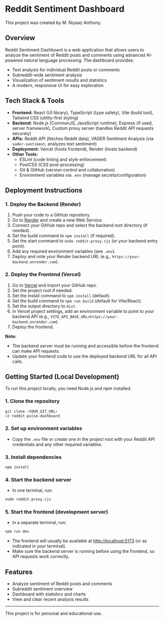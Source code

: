 # Reddit Sentiment Dashboard

This project was created by M. Niyaaz Anthony.

## Overview

Reddit Sentiment Dashboard is a web application that allows users to analyze the sentiment of Reddit posts and comments using advanced AI-powered natural language processing. The dashboard provides:
- Text analysis for individual Reddit posts or comments
- Subreddit-wide sentiment analysis
- Visualization of sentiment results and statistics
- A modern, responsive UI for easy exploration

## Tech Stack & Tools

- **Frontend:** React (UI library), TypeScript (type safety), Vite (build tool), Tailwind CSS (utility-first styling)
- **Backend:** Node.js (CommonJS, JavaScript runtime), Express (if used, server framework), Custom proxy server (handles Reddit API requests securely)
- **APIs:** Reddit API (fetches Reddit data), VADER Sentiment Analysis (via `vader-sentiment`, analyzes text sentiment)
- **Deployment:** Vercel (hosts frontend), Render (hosts backend)
- **Other Tools:**
  - ESLint (code linting and style enforcement)
  - PostCSS (CSS post-processing)
  - Git & GitHub (version control and collaboration)
  - Environment variables via `.env` (manage secrets/configuration)

## Deployment Instructions

### 1. Deploy the Backend (Render)

1. Push your code to a GitHub repository.
2. Go to [Render](https://render.com/) and create a new Web Service.
3. Connect your GitHub repo and select the backend root directory (if needed).
4. Set the build command to `npm install` (if required).
5. Set the start command to `node reddit-proxy.cjs` (or your backend entry point).
6. Add any required environment variables (see `.env`).
7. Deploy and note your Render backend URL (e.g., `https://your-backend.onrender.com`).

### 2. Deploy the Frontend (Vercel)

1. Go to [Vercel](https://vercel.com/) and import your GitHub repo.
2. Set the project root if needed.
3. Set the install command to `npm install` (default).
4. Set the build command to `npm run build` (default for Vite/React).
5. Set the output directory to `dist`.
6. In Vercel project settings, add an environment variable to point to your backend API (e.g., `VITE_API_BASE_URL=https://your-backend.onrender.com`).
7. Deploy the frontend.

**Note:**
- The backend server must be running and accessible before the frontend can make API requests.
- Update your frontend code to use the deployed backend URL for all API calls.

## Getting Started (Local Development)

To run this project locally, you need Node.js and npm installed.

### 1. Clone the repository

```sh
git clone <YOUR_GIT_URL>
cd reddit-pulse-dashboard
```

### 2. Set up environment variables

- Copy the `.env` file or create one in the project root with your Reddit API credentials and any other required variables.

### 3. Install dependencies

```sh
npm install
```

### 4. Start the backend server

- In one terminal, run:

```sh
node reddit-proxy.cjs
```

### 5. Start the frontend (development server)

- In a separate terminal, run:

```sh
npm run dev
```

- The frontend will usually be available at [http://localhost:5173](http://localhost:5173) (or as indicated in your terminal).
- Make sure the backend server is running before using the frontend, so API requests work correctly.

## Features
- Analyze sentiment of Reddit posts and comments
- Subreddit sentiment overview
- Dashboard with statistics and charts
- View and clear recent analysis results

---

This project is for personal and educational use.
